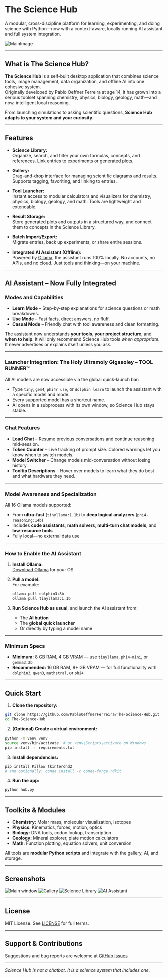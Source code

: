 # The Science Hub

A modular, cross-discipline platform for learning, experimenting, and doing science with Python—now with a context-aware, locally running AI assistant and full system integration.

![MainImage](images/Main.png)

---

## What is The Science Hub?

**The Science Hub** is a self-built desktop application that combines science tools, image management, data organization, and offline AI into one cohesive system.  
Originally developed by Pablo Oeffner Ferreira at age 14, it has grown into a serious toolset spanning chemistry, physics, biology, geology, math—and now, intelligent local reasoning.

From launching simulations to asking scientific questions, **Science Hub adapts to your system and your curiosity**.

---

## Features

- **Science Library:**  
  Organize, search, and filter your own formulas, concepts, and references. Link entries to experiments or generated plots.

- **Gallery:**  
  Drag-and-drop interface for managing scientific diagrams and results. Supports tagging, favoriting, and linking to entries.

- **Tool Launcher:**  
  Instant access to modular calculators and visualizers for chemistry, physics, biology, geology, and math. Tools are lightweight and extendable.

- **Result Storage:**  
  Store generated plots and outputs in a structured way, and connect them to concepts in the Science Library.

- **Batch Import/Export:**  
  Migrate entries, back up experiments, or share entire sessions.

- **Integrated AI Assistant (Offline):**  
  Powered by [Ollama](https://ollama.com/), the assistant runs 100% locally. No accounts, no APIs, and no cloud. Just tools and thinking—on your machine.

---

## AI Assistant – Now Fully Integrated

### Modes and Capabilities

- **Learn Mode** – Step-by-step explanations for science questions or math breakdowns.
- **Use Mode** – Fast facts, direct answers, no fluff.
- **Casual Mode** – Friendly chat with tool awareness and clean formatting.

The assistant now understands **your tools**, **your project structure**, and **when to help**. It will only recommend Science Hub tools *when appropriate*. It never advertises or explains itself unless you ask.

---

### Launcher Integration: The Holy Ultramoly Gigasoley – TOOL RUNNER™

All AI models are now accessible via the global quick-launch bar:

- Type `tiny`, `gem4`, `phi4r use`, or `dolphin learn` to launch the assistant with a specific model and mode.
- Every supported model has a shortcut name.
- AI opens in a subprocess with its own window, so Science Hub stays stable.

---

### Chat Features

- **Load Chat** – Resume previous conversations and continue reasoning mid-session.
- **Token Counter** – Live tracking of prompt size. Colored warnings let you know when to switch models.
- **Model Switcher** – Change models mid-conversation without losing history.
- **Tooltip Descriptions** – Hover over models to learn what they do best and what hardware they need.

---

### Model Awareness and Specialization

All 16 Ollama models supported:
- From **ultra-fast** (`tinyllama:1.1b`) to **deep logical analyzers** (`phi4-reasoning:14b`)
- Includes **code assistants**, **math solvers**, **multi-turn chat models**, and **low-resource tools**
- Fully local—no external data use

---

### How to Enable the AI Assistant

1. **Install Ollama:**  
   [Download Ollama](https://ollama.com/download) for your OS

2. **Pull a model:**  
   For example:
   ```sh
   ollama pull dolphin3:8b
   ollama pull tinyllama:1.1b

3. **Run Science Hub as usual**, and launch the AI assistant from:

   * The **AI button**
   * The **global quick launcher**
   * Or directly by typing a model name

---

### Minimum Specs

* **Minimum:**
  8 GB RAM, 4 GB VRAM — use `tinyllama`, `phi4-mini`, or `gemma3:2b`
* **Recommended:**
  16 GB RAM, 8+ GB VRAM — for full functionality with `dolphin3`, `qwen3`, `mathstral`, or `phi4`

---

## Quick Start

1. **Clone the repository:**

```sh
git clone https://github.com/PabloOeffnerFerreira/The-Science-Hub.git
cd The-Science-Hub
```

2. **(Optional) Create a virtual environment:**

```sh
python -m venv venv
source venv/bin/activate  # or venv\Scripts\activate on Windows
pip install -r requirements.txt
```

3. **Install dependencies:**

```sh
pip install Pillow tkinterdnd2
# and optionally: conda install -c conda-forge rdkit
```

4. **Run the app:**

```sh
python hub.py
```

---

## Toolkits & Modules

* **Chemistry:** Molar mass, molecular visualization, isotopes
* **Physics:** Kinematics, forces, motion, optics
* **Biology:** DNA tools, codon lookup, transcription
* **Geology:** Mineral explorer, plate motion calculators
* **Math:** Function plotting, equation solvers, unit conversion

All tools are **modular Python scripts** and integrate with the gallery, AI, and storage.

---

## Screenshots

![Main window](screenshots/main_window.png)
![Gallery](screenshots/screenshot_gallery.png)
![Science Library](screenshots/screenshot_library.png)
![AI Assistant](screenshots/AI.png)

---

## License

MIT License. See [LICENSE](LICENSE) for full terms.

---

## Support & Contributions

Suggestions and bug reports are welcome at
[GitHub Issues](https://github.com/PabloOeffnerFerreira/The-Science-Hub/issues)

---

*Science Hub is not a chatbot. It is a science system that includes one.*
